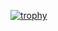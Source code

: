 [![trophy](https://github-profile-trophy.vercel.app/?username=noamdross&theme=onedark)](https://github.com/noamdross)
